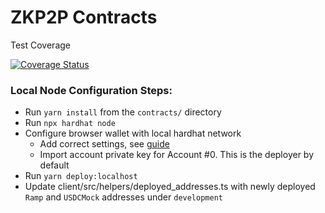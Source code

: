 # ZKP2P Contracts

Test Coverage

[![Coverage Status](https://coveralls.io/repos/github/zkp2p/zk-p2p/badge.svg)](https://coveralls.io/github/zkp2p/zk-p2p)

### Local Node Configuration Steps:
- Run `yarn install` from the `contracts/` directory
- Run `npx hardhat node`
- Configure browser wallet with local hardhat network
    - Add correct settings, see [guide](https://medium.com/@kaishinaw/connecting-metamask-with-a-local-hardhat-network-7d8cea604dc6)
    - Import account private key for Account #0. This is the deployer by default
- Run `yarn deploy:localhost`
- Update client/src/helpers/deployed_addresses.ts with newly deployed `Ramp` and `USDCMock` addresses under `development`
